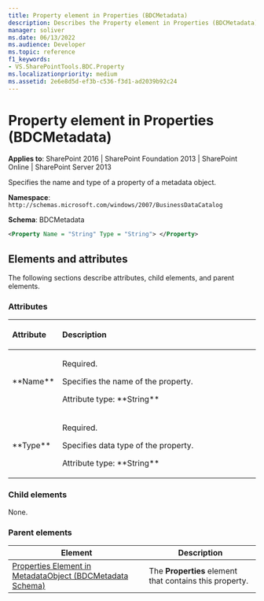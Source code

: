 ```yaml
---
title: Property element in Properties (BDCMetadata)
description: Describes the Property element in Properties (BDCMetadata) and provides the elements and attributes.
manager: soliver
ms.date: 06/13/2022
ms.audience: Developer
ms.topic: reference
f1_keywords:
- VS.SharePointTools.BDC.Property
ms.localizationpriority: medium
ms.assetid: 2e6e8d5d-ef3b-c536-f3d1-ad2039b92c24
---
```


# Property element in Properties (BDCMetadata)

**Applies to**: SharePoint 2016 | SharePoint Foundation 2013 | SharePoint Online | SharePoint Server 2013

Specifies the name and type of a property of a metadata object.

**Namespace**: `http://schemas.microsoft.com/windows/2007/BusinessDataCatalog`

**Schema**: BDCMetadata

```XML
<Property Name = "String" Type = "String"> </Property>
```

## Elements and attributes

The following sections describe attributes, child elements, and parent elements.

### Attributes

<table>
<colgroup>
<col width="20%" />
<col width="80%" />
</colgroup>
<thead>
<tr class="header">
<th align="left"><p>Attribute</p></th>
<th align="left"><p>Description</p></th>
</tr>
</thead>
<tbody>
<tr class="odd">
<td align="left"><p>**Name**</p></td>
<td align="left"><p>Required.</p>
<p>Specifies the name of the property.</p>
<p>Attribute type: **String**</p></td>
</tr>
<tr class="even">
<td align="left"><p>**Type**</p></td>
<td align="left"><p>Required.</p>
<p>Specifies data type of the property.</p>
<p>Attribute type: **String**</p></td>
</tr>
</tbody>
</table>

### Child elements

None.

### Parent elements


| Element | Description |
| --- | --- |
| [Properties Element in MetadataObject (BDCMetadata Schema)](properties-element-in-metadataobject-bdcmetadata-schema.md) | The **Properties** element that contains this property. |
